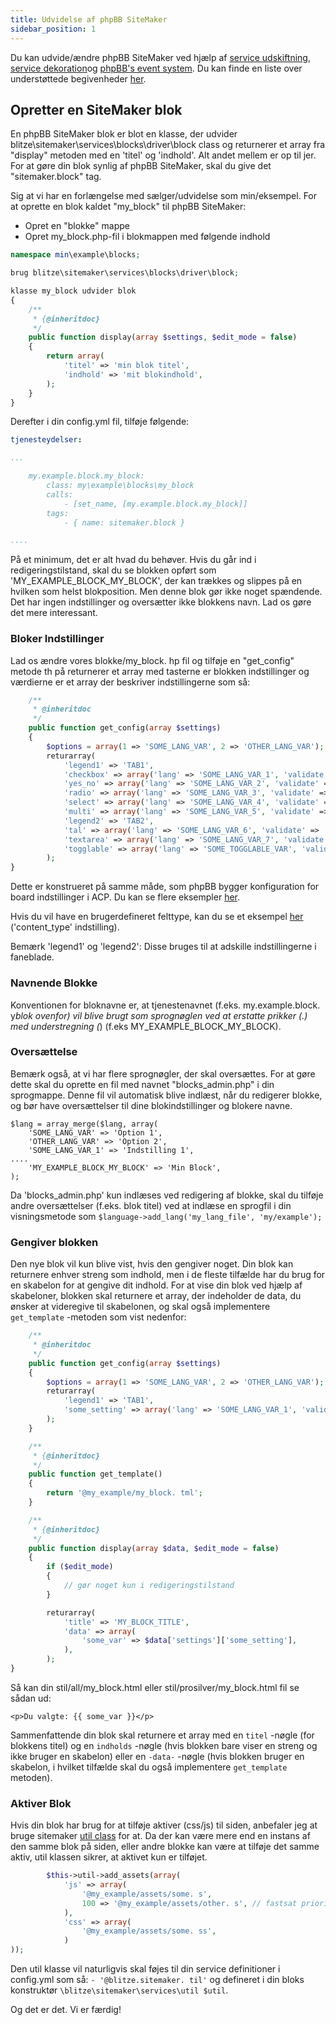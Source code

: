 ```yaml
---
title: Udvidelse af phpBB SiteMaker
sidebar_position: 1
---
```


Du kan udvide/ændre phpBB SiteMaker ved hjælp af [service udskiftning](https://area51.phpbb.com/docs/dev/3.2.x/extensions/tutorial_advanced.html#using-service-replacement), [service dekoration](https://area51.phpbb.com/docs/dev/3.2.x/extensions/tutorial_advanced.html#using-service-decoration)og [phpBB's event system](https://area51.phpbb.com/docs/dev/3.2.x/extensions/tutorial_events.html). Du kan finde en liste over understøttede begivenheder [her](./events.md).

## Opretter en SiteMaker blok

En phpBB SiteMaker blok er blot en klasse, der udvider blitze\sitemaker\services\blocks\driver\block class og returnerer et array fra "display" metoden med en 'titel' og 'indhold'. Alt andet mellem er op til jer. For at gøre din blok synlig af phpBB SiteMaker, skal du give det "sitemaker.block" tag.

Sig at vi har en forlængelse med sælger/udvidelse som min/eksempel. For at oprette en blok kaldet "my_block" til phpBB SiteMaker:

-   Opret en "blokke" mappe
-   Opret my_block.php-fil i blokmappen med følgende indhold

```php
namespace min\example\blocks;

brug blitze\sitemaker\services\blocks\driver\block;

klasse my_block udvider blok
{
    /**
     * {@inheritdoc}
     */
    public function display(array $settings, $edit_mode = false)
    {
        return array(
            'titel' => 'min blok titel',
            'indhold' => 'mit blokindhold',
        );
    }
}
```

Derefter i din config.yml fil, tilføje følgende:

```yml
tjenesteydelser:

...

    my.example.block.my_block:
        class: my\example\blocks\my_block
        calls:
            - [set_name, [my.example.block.my_block]]
        tags:
            - { name: sitemaker.block }

....

```

På et minimum, det er alt hvad du behøver. Hvis du går ind i redigeringstilstand, skal du se blokken opført som 'MY_EXAMPLE_BLOCK_MY_BLOCK', der kan trækkes og slippes på en hvilken som helst blokposition. Men denne blok gør ikke noget spændende. Det har ingen indstillinger og oversætter ikke blokkens navn. Lad os gøre det mere interessant.

### Bloker Indstillinger

Lad os ændre vores blokke/my_block. hp fil og tilføje en "get_config" metode th på returnerer et array med tasterne er blokken indstillinger og værdierne er et array der beskriver indstillingerne som så:

```php
    /**
     * @inheritdoc
     */
    public function get_config(array $settings)
    {
        $options = array(1 => 'SOME_LANG_VAR', 2 => 'OTHER_LANG_VAR');
        returarray(
            'legend1' => 'TAB1',
            'checkbox' => array('lang' => 'SOME_LANG_VAR_1', 'validate' => 'streng', 'type' => 'checkbox', 'indstillinger' => $options, 'default' => array(), 'explain' => false)
            'yes_no' => array('lang' => 'SOME_LANG_VAR_2', 'validate' => 'bool', 'type' => 'radio:yes_no', 'explain' => false, 'default' => false)
            'radio' => array('lang' => 'SOME_LANG_VAR_3', 'validate' => 'bool', 'type' => 'radio', 'options' => $options, 'explain' => false, 'default' => 'emne'),
            'select' => array('lang' => 'SOME_LANG_VAR_4', 'validate' => 'streng', 'type' => 'select', 'options' => $options, 'default' => '', 'explain' => false)
            'multi' => array('lang' => 'SOME_LANG_VAR_5', 'validate' => 'streng', 'type' => 'multi_select', 'indstillinger' => $options, 'default' => array(), 'explain' => false),
            'legend2' => 'TAB2',
            'tal' => array('lang' => 'SOME_LANG_VAR_6', 'validate' => 'int:0:20', 'type' => 'number:0:20', 'maxlength' => 2, 'explain' => false, 'default' => 5),
            'textarea' => array('lang' => 'SOME_LANG_VAR_7', 'validate' => 'streng', 'type' => 'textarea:3:40', 'maxlength' => 2, 'explain' => true 'default' => ''),
            'togglable' => array('lang' => 'SOME_TOGGLABLE_VAR', 'validate' => 'streng', 'type' => 'select:1:0:toggle_key', 'options' => $options, 'default' => '', 'append' => '<div id="toggle_key-1">Vis kun, når indstilling 1 er valgt</div>'),
        );
}
```

Dette er konstrueret på samme måde, som phpBB bygger konfiguration for board indstillinger i ACP. Du kan se flere eksempler [her](https://github.com/phpbb/phpbb/blob/master/phpBB/includes/acp/acp_board.php).

Hvis du vil have en brugerdefineret felttype, kan du se et eksempel [her](https://github.com/blitze/phpBB-ext-sitemaker_content/blob/develop/blocks/recent.php) ('content_type' indstilling).

Bemærk 'legend1' og 'legend2': Disse bruges til at adskille indstillingerne i faneblade.

### Navnende Blokke

Konventionen for bloknavne er, at tjenestenavnet (f.eks. my.example.block. y*blok ovenfor) vil blive brugt som sprognøglen ved at erstatte prikker (.) med understregning (*) (f.eks MY_EXAMPLE_BLOCK_MY_BLOCK).

### Oversættelse

Bemærk også, at vi har flere sprognøgler, der skal oversættes. For at gøre dette skal du oprette en fil med navnet "blocks_admin.php" i din sprogmappe. Denne fil vil automatisk blive indlæst, når du redigerer blokke, og bør have oversættelser til dine blokindstillinger og blokere navne.

```
$lang = array_merge($lang, array(
    'SOME_LANG_VAR' => 'Option 1',
    'OTHER_LANG_VAR' => 'Option 2',
    'SOME_LANG_VAR_1' => 'Indstilling 1',
....
    'MY_EXAMPLE_BLOCK_MY_BLOCK' => 'Min Block',
);
```

Da 'blocks_admin.php' kun indlæses ved redigering af blokke, skal du tilføje andre oversættelser (f.eks. blok titel) ved at indlæse en sprogfil i din visningsmetode som `$language->add_lang('my_lang_file', 'my/example');`

### Gengiver blokken

Den nye blok vil kun blive vist, hvis den gengiver noget. Din blok kan returnere enhver streng som indhold, men i de fleste tilfælde har du brug for en skabelon for at gengive dit indhold. For at vise din blok ved hjælp af skabeloner, blokken skal returnere et array, der indeholder de data, du ønsker at videregive til skabelonen, og skal også implementere `get_template` -metoden som vist nedenfor:

```php
    /**
     * @inheritdoc
     */
    public function get_config(array $settings)
    {
        $options = array(1 => 'SOME_LANG_VAR', 2 => 'OTHER_LANG_VAR');
        returarray(
            'legend1' => 'TAB1',
            'some_setting' => array('lang' => 'SOME_LANG_VAR_1', 'validate' => 'streng', 'type' => 'checkbox', 'indstillinger' => $options, 'default' => array(), 'explain' => false),
        );
    }

    /**
     * {@inheritdoc}
     */
    public function get_template()
    {
        return '@my_example/my_block. tml';
    }

    /**
     * {@inheritdoc}
     */
    public function display(array $data, $edit_mode = false)
    {
        if ($edit_mode)
        {
            // gør noget kun i redigeringstilstand
        }

        returarray(
            'title' => 'MY_BLOCK_TITLE',
            'data' => array(
                'some_var' => $data['settings']['some_setting'],
            ),
        );
}
```

Så kan din stil/all/my_block.html eller stil/prosilver/my_block.html fil se sådan ud:

```
<p>Du valgte: {{ some_var }}</p>
```

Sammenfattende din blok skal returnere et array med en `titel` -nøgle (for blokkens titel) og en `indholds` -nøgle (hvis blokken bare viser en streng og ikke bruger en skabelon) eller en `-data-` -nøgle (hvis blokken bruger en skabelon, i hvilket tilfælde skal du også implementere `get_template` metoden).

### Aktiver Blok

Hvis din blok har brug for at tilføje aktiver (css/js) til siden, anbefaler jeg at bruge sitemaker [util class](https://github.com/blitze/phpBB-ext-sitemaker/blob/develop/services/util.php) for at. Da der kan være mere end en instans af den samme blok på siden, eller andre blokke kan være at tilføje det samme aktiv, util klassen sikrer, at aktivet kun er tilføjet.

```php
        $this->util->add_assets(array(
            'js' => array(
                '@my_example/assets/some. s',
                100 => '@my_example/assets/other. s', // fastsat prioritet
            ),
            'css' => array(
                '@my_example/assets/some. ss',
            )
));
```

Den util klasse vil naturligvis skal føjes til din service definitioner i config.yml som så: `- '@blitze.sitemaker. til'` og defineret i din bloks konstruktør `\blitze\sitemaker\services\util $util`.

Og det er det. Vi er færdig!
